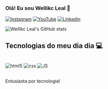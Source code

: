 
### Olá! Eu sou Wellikc Leal 👋

[![Instagram](https://img.shields.io/badge/Instagram-E4405F?style=for-the-badge&logo=instagram&logoColor=white)](https://www.instagram.com/wellikcleall)
[![YouTube](https://img.shields.io/badge/YouTube-FF0000?style=for-the-badge&logo=youtube&logoColor=white)](https://www.youtube.com/WLKzn)
[![Linkedin](https://img.shields.io/badge/LinkedIn-0077B5?style=for-the-badge&logo=linkedin&logoColor=white)](https://www.linkedin.com/in/wlkzndev)

![Wellikc Leal's GitHub stats](https://github-readme-stats.vercel.app/api?username=wlkzn&show_icons=true&theme=synthwave)

## Tecnologias do meu dia dia 💻
<div style="display: inline_block"><br/>
<img alt="html5" src="https://img.shields.io/badge/HTML5-E34F26?style=for-the-badge&logo=html5&logoColor=white" />
<img alt="css" src="https://img.shields.io/badge/HTML5-E34F26?style=for-the-badge&logo=html5&logoColor=white" />
<img alt="JS" src="https://img.shields.io/badge/CSS-239120?&style=for-the-badge&logo=css3&logoColor=white" />
</div><br/>

Entusiasta por tecnologia!

